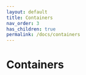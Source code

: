 ```yaml
---
layout: default
title: Containers
nav_order: 3
has_children: true
permalink: /docs/containers
---
```


# Containers


